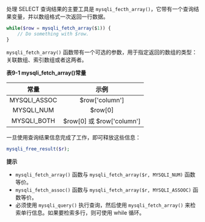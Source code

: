 处理 SELECT 查询结果的主要工具是 `mysqli_fecth_array()`，它带有一个查询结果变量，并以数组格式一次返回一行数据。

```php
while($row = mysqli_fetch_array($1)) {
    // Do something with $row.
}
```

`mysqli_fetch_array()` 函数带有一个可选的参数，用于指定返回的数组的类型：关联数组、索引数组或者这两者。

**表9-1 mysqli_fetch_array()常量**

| 常量 | 示例 |
| :-: | :-: |
| MYSQLI_ASSOC | $row['column'] |
| MYSQLI_NUM | $row[0] |
| MYSQLI_BOTH | $row[0] 或 $row['column'] |

一旦使用查询结果信息完成了工作，即可释放这些信息：

```php
mysqli_free_result($r);
```

**提示**

+ `mysqli_fetch_array()` 函数与 `mysqli_fetch_array($r, MYSQLI_NUM)` 函数等价。
+ `mysqli_fetch_assoc()` 函数与 `mysqli_fetch_array($r, MYSQLI_ASSOOC)` 函数等价。
+ 必须使用 `mysqli_query()` 执行查询，然后使用 `mysqli_fetch_array()` 来检索单行信息。如果要检索多行，则可使用 while 循环。